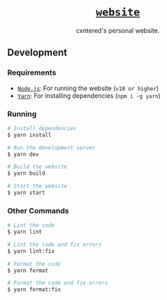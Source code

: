 <div align="center">

# [`website`](https://cxntered.dev)

cxntered's personal website.

</div>

## Development

### Requirements

-   [`Node.js`](https://nodejs.org/en/): For running the website (`v18 or higher`)
-   [`Yarn`](https://yarnpkg.com/): For installing dependencies (`npm i -g yarn`)

### Running

```bash
# Install dependencies
$ yarn install

# Run the development server
$ yarn dev

# Build the website
$ yarn build

# Start the website
$ yarn start
```

### Other Commands

```bash
# Lint the code
$ yarn lint

# Lint the code and fix errors
$ yarn lint:fix

# Format the code
$ yarn format

# Format the code and fix errors
$ yarn format:fix
```
